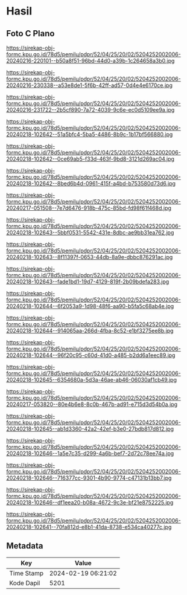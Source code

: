 # Hasil

## Foto C Plano

https://sirekap-obj-formc.kpu.go.id/78d5/pemilu/pdpr/52/04/25/20/02/5204252002006-20240216-220101--b50a8f51-96bd-44d0-a39b-1c264658a3b0.jpg

https://sirekap-obj-formc.kpu.go.id/78d5/pemilu/pdpr/52/04/25/20/02/5204252002006-20240216-230338--a53e8de1-5f6b-42ff-ad57-0d4e4e6170ce.jpg

https://sirekap-obj-formc.kpu.go.id/78d5/pemilu/pdpr/52/04/25/20/02/5204252002006-20240216-231722--2b5cf890-7a72-4039-9c6e-ec0d5109ee9a.jpg

https://sirekap-obj-formc.kpu.go.id/78d5/pemilu/pdpr/52/04/25/20/02/5204252002006-20240218-102642--51a5bfc4-5ba5-4486-8b9c-1b17bf566880.jpg

https://sirekap-obj-formc.kpu.go.id/78d5/pemilu/pdpr/52/04/25/20/02/5204252002006-20240218-102642--0ce69ab5-f33d-463f-9bd8-3121d269ac04.jpg

https://sirekap-obj-formc.kpu.go.id/78d5/pemilu/pdpr/52/04/25/20/02/5204252002006-20240218-102642--8bed6b4d-0961-415f-a4bd-b753580d73d6.jpg

https://sirekap-obj-formc.kpu.go.id/78d5/pemilu/pdpr/52/04/25/20/02/5204252002006-20240217-051508--7e7d6476-918b-475c-85bd-fd98f61f468d.jpg

https://sirekap-obj-formc.kpu.go.id/78d5/pemilu/pdpr/52/04/25/20/02/5204252002006-20240218-102643--5bbf0531-5542-431e-8dbc-ae9bb31ea762.jpg

https://sirekap-obj-formc.kpu.go.id/78d5/pemilu/pdpr/52/04/25/20/02/5204252002006-20240218-102643--8f11397f-0653-44db-8a9e-dbbc876291ac.jpg

https://sirekap-obj-formc.kpu.go.id/78d5/pemilu/pdpr/52/04/25/20/02/5204252002006-20240218-102643--fade1bd1-19d7-4129-819f-2b09bdefa283.jpg

https://sirekap-obj-formc.kpu.go.id/78d5/pemilu/pdpr/52/04/25/20/02/5204252002006-20240218-102644--6f2053a9-1d98-48f6-aa90-b5fa5c68ab4e.jpg

https://sirekap-obj-formc.kpu.go.id/78d5/pemilu/pdpr/52/04/25/20/02/5204252002006-20240218-102644--914065aa-266d-4fba-8c52-e1bf3275ee8b.jpg

https://sirekap-obj-formc.kpu.go.id/78d5/pemilu/pdpr/52/04/25/20/02/5204252002006-20240218-102644--96f20c95-c60d-41d0-a485-b2dd6a1eec89.jpg

https://sirekap-obj-formc.kpu.go.id/78d5/pemilu/pdpr/52/04/25/20/02/5204252002006-20240218-102645--6354680a-5d3a-46ae-ab46-06030af1cb49.jpg

https://sirekap-obj-formc.kpu.go.id/78d5/pemilu/pdpr/52/04/25/20/02/5204252002006-20240217-053820--80e4b6e8-8c0b-467b-ad91-e715d3d54b0a.jpg

https://sirekap-obj-formc.kpu.go.id/78d5/pemilu/pdpr/52/04/25/20/02/5204252002006-20240218-102645--ab1d3360-42a2-42ef-b3e0-27bdb817d812.jpg

https://sirekap-obj-formc.kpu.go.id/78d5/pemilu/pdpr/52/04/25/20/02/5204252002006-20240218-102646--1a5e7c35-d299-4a6b-bef7-2d72c78ee74a.jpg

https://sirekap-obj-formc.kpu.go.id/78d5/pemilu/pdpr/52/04/25/20/02/5204252002006-20240218-102646--716377cc-9301-4b90-9774-c47131b13bb7.jpg

https://sirekap-obj-formc.kpu.go.id/78d5/pemilu/pdpr/52/04/25/20/02/5204252002006-20240218-102646--df1eea20-b08a-4672-9c3e-bf21e8752225.jpg

https://sirekap-obj-formc.kpu.go.id/78d5/pemilu/pdpr/52/04/25/20/02/5204252002006-20240218-102641--70fa812d-e8b1-41da-8738-e534ca40277c.jpg


## Metadata

| Key        | Value               |
| ---------- | ------------------- |
| Time Stamp | 2024-02-19 06:21:02 |
| Kode Dapil | 5201                |



